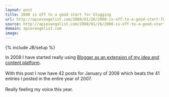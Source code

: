 ```yaml
---
layout: post
title: 2008 is off to a good start for blogging
url: http://apievangelist.com/2008/01/26/2008-is-off-to-a-good-start-for-blogging/
source: http://apievangelist.com/2008/01/26/2008-is-off-to-a-good-start-for-blogging/
domain: apievangelist.com
image: 
---
```

{% include JB/setup %}<p>In 2008 I have started really using <a href="http://www.kinlane.com/search/label/Writing">Blogger as an extension of my idea and content platform</a>.<br /><br />With this post I now have 42 posts for January of 2008 which beats the 41 entries I posted in the entire year of 2007.<br /><br />Really feeling my voice this year.</p>
